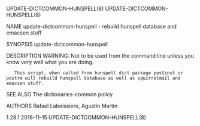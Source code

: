 UPDATE-DICTCOMMON-HUNSPELL(8)                                                                                                                                                   UPDATE-DICTCOMMON-HUNSPELL(8)

NAME
       update-dictcommon-hunspell - rebuild hunspell database and emacsen stuff

SYNOPSIS
        update-dictcommon-hunspell

DESCRIPTION
       WARNING: Not to be used from the command line unless you know very well what you are doing.

       This script, when called from hunspell dict package postinst or postrm will rebuild hunspell database as well as squirrelmail and emacsen stuff.

SEE ALSO
       The dictionaries-common policy

AUTHORS
       Rafael Laboissiere, Agustin Martin

1.28.1                                                                                            2018-11-15                                                                    UPDATE-DICTCOMMON-HUNSPELL(8)
